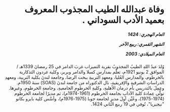 <h1 dir="rtl">وفاة عبدالله الطيب المجذوب المعروف بعميد الأدب السوداني .</h1>

<h5 dir="rtl">العام الهجري:  1424

الشهر القمري: ربيع الآخر

العام الميلادي: 2003</h5>

<p dir="rtl">وُلدَ عبدُ اللهِ الطيبُ المجذوبُ بقرية التميراب غربَ الدامر في 25 رمضانَ 1339هـ / الموافق 2 يونيو 1921م، تعلَّم بمدارس كسلا والدامر وبربر، وكلية غردون التذكارية بالخرطوم، والمدارس العُليا، ومعهدِ التربيةِ ببخت الرضا، وجامعة لندنَ بكلية التربية، ومعهدِ الدراساتِ الشرقيةِ والإفريقيةِ، نال الدكتوراه من جامعة لندنَ (SOAS) سنةَ 1950م.
وعمِلَ بالتدريس بأم درمان الأهليةِ، وكليةِ الخرطومِ الجامعيةِ، وجامعةِ الخرطومِ، وغيرِها.
تولَّى عِمادةَ كليةِ الآدابِ بجامعة الخرطوم (1961-1974م)، ثم مديرًا لجامعة الخرطوم (1974-1975)، وعُيِّن أولَ مديرٍ لجامعة جوبا (1975-1976م)، وأسَّس كلية بايرو بكانو "نيجيريا"، تُوفي في 19 ربيع الثاني 1424.</p></br>
